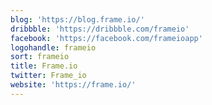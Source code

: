 ```yaml
---
blog: 'https://blog.frame.io/'
dribbble: 'https://dribbble.com/frameio'
facebook: 'https://facebook.com/frameioapp'
logohandle: frameio
sort: frameio
title: Frame.io
twitter: Frame_io
website: 'https://frame.io/'
---
```

